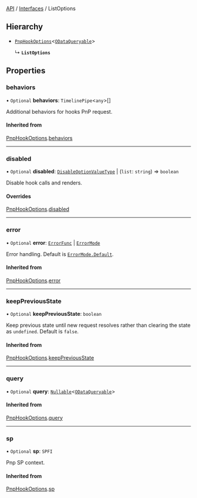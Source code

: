 [API](../index.md) / [Interfaces](index.md) / ListOptions

## Hierarchy

- [`PnpHookOptions`](PnpHookOptions.md)<[`ODataQueryable`](ODataQueryable.md)\>

  ↳ **`ListOptions`**

## Properties

### behaviors

• `Optional` **behaviors**: `TimelinePipe`<`any`\>[]

Additional behaviors for hooks PnP request.

#### Inherited from

[PnpHookOptions](PnpHookOptions.md).[behaviors](PnpHookOptions.md#behaviors)

___

### disabled

• `Optional` **disabled**: [`DisableOptionValueType`](../Types/DisableOptionType.md#disableoptionvaluetype) \| (`list`: `string`) => `boolean`

Disable hook calls and renders.

#### Overrides

[PnpHookOptions](PnpHookOptions.md).[disabled](PnpHookOptions.md#disabled)

___

### error

• `Optional` **error**: [`ErrorFunc`](../Types/ErrorFunc.md#errorfunc) \| [`ErrorMode`](../Enums/ErrorMode.md)

Error handling. Default is [`ErrorMode.Default`](../Enums/ErrorMode.md#default).

#### Inherited from

[PnpHookOptions](PnpHookOptions.md).[error](PnpHookOptions.md#error)

___

### keepPreviousState

• `Optional` **keepPreviousState**: `boolean`

Keep previous state until new request resolves rather than clearing the state as `undefined`. Default is `false`.

#### Inherited from

[PnpHookOptions](PnpHookOptions.md).[keepPreviousState](PnpHookOptions.md#keeppreviousstate)

___

### query

• `Optional` **query**: [`Nullable`](../Types/NullableT.md)<[`ODataQueryable`](ODataQueryable.md)\>

#### Inherited from

[PnpHookOptions](PnpHookOptions.md).[query](PnpHookOptions.md#query)

___

### sp

• `Optional` **sp**: `SPFI`

Pnp SP context.

#### Inherited from

[PnpHookOptions](PnpHookOptions.md).[sp](PnpHookOptions.md#sp)